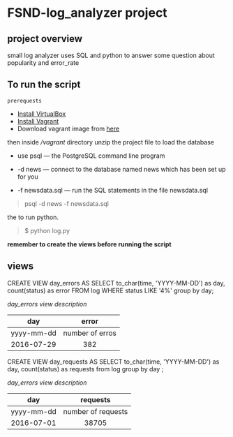 # FSND-log_analyzer project

## project overview

small log analyzer uses SQL and python to answer some question about popularity and error_rate

## To run the script

`prerequests`

* [Install VirtualBox](https://www.virtualbox.org/wiki/Downloads)
* [Install Vagrant](https://www.vagrantup.com/intro/getting-started/)
* Download  vagrant image from [here](https://www.virtualbox.org/wiki/Download_Old_Builds_5_1)

then inside */vagrant* directory unzip the project file
to load the database

* use psql — the PostgreSQL command line program

* -d news — connect to the database named news which has been set up for you
* -f newsdata.sql — run the SQL statements in the file newsdata.sql

> psql -d news -f newsdata.sql

the to run python.

> $ python log.py

**remember to create the views before running the script**

## views

CREATE VIEW day_errors AS
SELECT to_char(time, 'YYYY-MM-DD') as day, count(status) as error FROM log WHERE status LIKE '4%'  group by day;

*day_errors view description*

| day           | error
| ------------- |:----------------:
| yyyy-mm-dd    | number of erros |
| 2016-07-29      | 382           |

CREATE VIEW day_requests AS
SELECT to_char(time, 'YYYY-MM-DD') as day, count(status) as requests from log  group by day ;

*day_errors view description*

| day           | requests
| --------------- |:-------------------:
| yyyy-mm-dd      | number of requests |
| 2016-07-01      | 38705              |